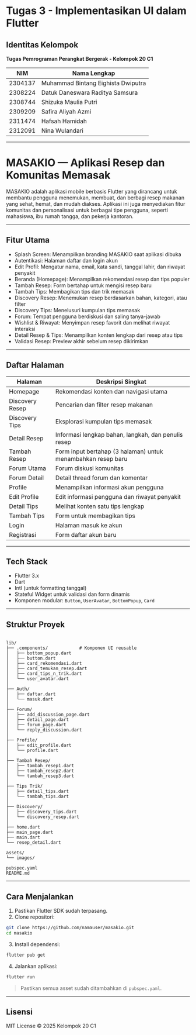# Tugas 3 - Implementasikan UI dalam Flutter
## Identitas Kelompok

**Tugas Pemrograman Perangkat Bergerak - Kelompok 20 C1**

| NIM     | Nama Lengkap                       |
| ------- | ---------------------------------- |
| 2304137 | Muhammad Bintang Eighista Dwiputra |
| 2308224 | Datuk Daneswara Raditya Samsura    |
| 2308744 | Shizuka Maulia Putri               |
| 2309209 | Safira Aliyah Azmi                 |
| 2311474 | Hafsah Hamidah                     |
| 2312091 | Nina Wulandari                     |

---

# MASAKIO — Aplikasi Resep dan Komunitas Memasak

MASAKIO adalah aplikasi mobile berbasis Flutter yang dirancang untuk membantu pengguna menemukan, membuat, dan berbagi resep makanan yang sehat, hemat, dan mudah diakses. Aplikasi ini juga menyediakan fitur komunitas dan personalisasi untuk berbagai tipe pengguna, seperti mahasiswa, ibu rumah tangga, dan pekerja kantoran.

---

## Fitur Utama

- Splash Screen: Menampilkan branding MASAKIO saat aplikasi dibuka
- Autentikasi: Halaman daftar dan login akun
- Edit Profil: Mengatur nama, email, kata sandi, tanggal lahir, dan riwayat penyakit
- Beranda (Homepage): Menampilkan rekomendasi resep dan tips populer
- Tambah Resep: Form bertahap untuk mengisi resep baru
- Tambah Tips: Membagikan tips dan trik memasak
- Discovery Resep: Menemukan resep berdasarkan bahan, kategori, atau filter
- Discovery Tips: Menelusuri kumpulan tips memasak
- Forum: Tempat pengguna berdiskusi dan saling tanya-jawab
- Wishlist & Riwayat: Menyimpan resep favorit dan melihat riwayat interaksi
- Detail Resep & Tips: Menampilkan konten lengkap dari resep atau tips
- Validasi Resep: Preview akhir sebelum resep dikirimkan

---

## Daftar Halaman

| Halaman              | Deskripsi Singkat                                                |
|----------------------|------------------------------------------------------------------|
| Homepage             | Rekomendasi konten dan navigasi utama                           |
| Discovery Resep      | Pencarian dan filter resep makanan                              |
| Discovery Tips       | Eksplorasi kumpulan tips memasak                                |
| Detail Resep         | Informasi lengkap bahan, langkah, dan penulis resep             |
| Tambah Resep         | Form input bertahap (3 halaman) untuk menambahkan resep baru    |
| Forum Utama          | Forum diskusi komunitas                                         |
| Forum Detail         | Detail thread forum dan komentar                                |
| Profile              | Menampilkan informasi akun pengguna                             |
| Edit Profile         | Edit informasi pengguna dan riwayat penyakit                    |
| Detail Tips          | Melihat konten satu tips lengkap                                |
| Tambah Tips          | Form untuk membagikan tips                                      |
| Login                | Halaman masuk ke akun                                           |
| Registrasi           | Form daftar akun baru                                           |

---

## Tech Stack

- Flutter 3.x
- Dart
- Intl (untuk formatting tanggal)
- Stateful Widget untuk validasi dan form dinamis
- Komponen modular: `Button`, `UserAvatar`, `BottomPopup`, `Card`

---

## Struktur Proyek

```

lib/
├── .components/            # Komponen UI reusable
│   ├── bottom_popup.dart
│   ├── button.dart
│   ├── card_rekomendasi.dart
│   ├── card_temukan_resep.dart
│   ├── card_tips_n_trik.dart
│   └── user_avatar.dart
│
├── Auth/
│   ├── daftar.dart
│   └── masuk.dart
│
├── Forum/
│   ├── add_discussion_page.dart
│   ├── detail_page.dart
│   ├── forum_page.dart
│   └── reply_discussion.dart
│
├── Profile/
│   ├── edit_profile.dart
│   └── profile.dart
│
├── Tambah Resep/
│   ├── tambah_resep1.dart
│   ├── tambah_resep2.dart
│   └── tambah_resep3.dart
│
├── Tips Trik/
│   ├── detail_tips.dart
│   └── tambah_tips.dart
│
├── Discovery/
│   ├── discovery_tips.dart
│   └── discovery_resep.dart
│
├── home.dart
├── main_page.dart
├── main.dart
└── resep_detail.dart

assets/
└── images/

pubspec.yaml
README.md

````

---

## Cara Menjalankan

1. Pastikan Flutter SDK sudah terpasang.
2. Clone repositori:

```bash
git clone https://github.com/namauser/masakio.git
cd masakio
````

3. Install dependensi:

```bash
flutter pub get
```

4. Jalankan aplikasi:

```bash
flutter run
```

> Pastikan semua asset sudah ditambahkan di `pubspec.yaml`.

---

## Lisensi

MIT License © 2025 Kelompok 20 C1

